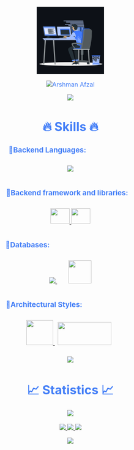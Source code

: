 
<p align="center"><img src="animation.gif" width="35%"></p>
<div style=" font-size: medium; color: #447ff7" align=center>

  <img src="https://readme-typing-svg.herokuapp.com?font=Caveat&size=40&duration=3500&color=447FF7&background=FFFFFF00&center=true&vCenter=true&width=650&height=55&lines=Hey!+It's+Arshman+Afzal+%F0%9F%91%8B%F0%9F%8F%BB;I'm+a+Full+Stack+Mobile+Application+Developer+%F0%9F%A7%91%F0%9F%8F%BB%E2%80%8D%F0%9F%92%BB;I+am+from+Pakistan;I+have+3%2B+years+of+experience+%F0%9F%93%88;In+building+backend+infrastructures+%E2%9A%99%EF%B8%8F" alt="Arshman Afzal" width="650" height="55">

<p  align="center">
<img src="https://user-images.githubusercontent.com/73097560/115834477-dbab4500-a447-11eb-908a-139a6edaec5c.gif">             
<br>

# 🔥 Skills 🔥

### 🔹Backend Languages:ㅤㅤㅤㅤㅤㅤㅤ

<p style="padding:10px;">
    <a href="https://developer.mozilla.org/en-US/docs/Web/JavaScript" target="_blank"> <img src="https://img.icons8.com/color/48/000000/javascript.png"/> </a>
</p>

### 🔹Backend framework and libraries:ㅤ
<p style="padding:10px;">
    <a href="https://expressjs.com/" target="_blank"> 
      <img src="https://www.edureka.co/blog/wp-content/uploads/2019/07/express-logo.png" height=40 width=50 /> 
    </a>
    <a href="https://nodejs.org/en/" target="_blank"> 
      <img src="https://www.nicepng.com/png/full/383-3839776_node-js-icon-png.png" height=40 width=50 /> 
    </a>
</p>

### 🔹Databases:ㅤㅤㅤㅤㅤㅤㅤㅤㅤㅤㅤㅤㅤ
<p style="padding:10px;"> 
    <a style="padding:15px;" href="https://www.mysql.com/" target="_blank"> <img src="https://img.icons8.com/fluent/50/000000/mysql-logo.png"/> </a>
    <a style="padding:15px;" href="https://www.mongodb.com/" target="_blank"> <img src="https://img.icons8.com/color/452/mongodb.png" height=60 width=60 /> </a>
</p>

### 🔹Architectural Styles:ㅤㅤㅤㅤㅤㅤㅤㅤ
<p style="padding:10px;"> 
    <a style="padding-right:8px;" href="https://docs.microsoft.com/en-us/azure/architecture/best-practices/api-design" target="_blank"> <img src="https://icon-library.com/images/rest-api-icon/rest-api-icon-8.jpg" height=65 width=70 /> </a>
    <a style="padding-right:8px;" href="https://www.geeksforgeeks.org/model-view-controllermvc-architecture-for-node-applications/" target="_blank"> <img src="https://thumbs.dreamstime.com/b/mvc-letter-logo-design-black-background-mvc-creative-initials-letter-logo-concept-mvc-letter-design-mvc-letter-logo-design-243274337.jpg" height=60 width=140 /> </a>
</p>

<p  align="center">
<img src="https://user-images.githubusercontent.com/73097560/115834477-dbab4500-a447-11eb-908a-139a6edaec5c.gif">             
<br>

# 📈 Statistics 📈
![](https://komarev.com/ghpvc/?username=arshmancodes&color=447ff7&label=Visitor+count)

<p align="center">
  <a href="https://github.com/arshmancodes/">
    <img src="https://github-readme-stats.vercel.app/api?username=arshmancodes&show_icons=true&theme=github_dark&hide_border=true" />
    <img src="https://github-readme-streak-stats.herokuapp.com/?user=arshmancodes&theme=github-dark-blue&hide_border=true" />
    <img src="https://activity-graph.herokuapp.com/graph?username=arshmancodes&theme=react-dark" />
  </a>
</p>


<p  align="center">
<img src="https://user-images.githubusercontent.com/73097560/115834477-dbab4500-a447-11eb-908a-139a6edaec5c.gif">             
<br>

</div>
